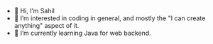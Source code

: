 - 👋 Hi, I’m Sahil
- 👀 I’m interested in coding in general, and mostly the "I can create anything" aspect of it.
- 🌱 I’m currently learning Java for web backend.
<!---
- 💞️ I’m looking to collaborate on ...
- 📫 How to reach me ...
--->
<!---
Skulltroxx/Skulltroxx is a ✨ special ✨ repository because its `README.md` (this file) appears on your GitHub profile.
You can click the Preview link to take a look at your changes.
--->
